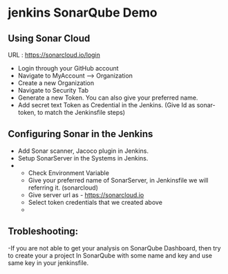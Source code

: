 # jenkins SonarQube Demo


## Using Sonar Cloud

URL : https://sonarcloud.io/login

- Login through your GitHub account
- Navigate to MyAccount --> Organization
- Create a new Organization
- Navigate to Security Tab
- Generate a new Token. You can also give your preferred name.
- Add secret text Token as Credential in the Jenkins. (Give Id as sonar-token, to match the Jenkinsfile steps) 


## Configuring Sonar in the Jenkins

- Add Sonar scanner, Jacoco plugin in Jenkins.
- Setup SonarServer in the Systems in Jenkins.
-  -  Check Environment Variable
   -  Give your preferred name of SonarServer, in Jenkinsfile we will referring it. (sonarcloud)
   -  Give server url as  - https://sonarcloud.io
   -  Select token credentials that we created above
   -  

## Trobleshooting: 
-If you are not able to get your analysis on SonarQube Dashboard, then try to create your a project In SonarQube with some name and key and use same key in your jenkinsfile. 
